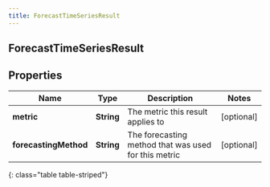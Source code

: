 ```yaml
---
title: ForecastTimeSeriesResult
---
```

## ForecastTimeSeriesResult

## Properties

|Name | Type | Description | Notes|
|------------ | ------------- | ------------- | -------------|
| **metric** | **String** | The metric this result applies to | [optional] |
| **forecastingMethod** | **String** | The forecasting method that was used for this metric | [optional] |
{: class="table table-striped"}


